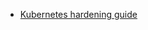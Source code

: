 - [Kubernetes hardening guide](https://media.defense.gov/2021/Aug/03/2002820425/-1/-1/1/CTR_KUBERNETES%20HARDENING%20GUIDANCE.PDF)
